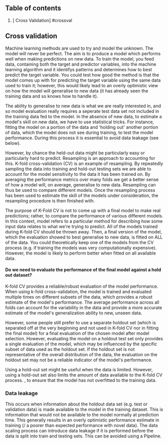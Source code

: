 ## Table of contents

1. [ Cross Validation] #crossval

<a name="crossval"></a>
## Cross validation

Machine learning methods are used to try and model the unknown. The model will never be perfect. The aim is to produce a model which performs well when making predictions on new data. To train the model, you feed data, containing both the target and predictor variables, into the machine learning algorithm and it identifys patterns and determines how to best predict the target variable. You could test how good the method is that the model comes up with for predicting the target variable using the same data used to train it; however, this would likely lead to an overly optimistic view on how the model will generalise to new data (it has already seen the training data and so knows how to handle it). 

The ability to generalise to new data is what we are really interested in, and so model evaluation really requires a seperate test data set not included in the training data fed to the model. In the absence of new data, to estimate a model's skill on new data, we have to use statistical tricks. For instance, fitting the model on a portion of the data and 'holding out' another portion of data, which the model does not see during training, to test the model performance. During this process it is essential to avoid data leakage (see below).

However, by chance the held-out data might be particularly easy or particularly hard to predict. Resampling is an approach to accounting for this. K-fold cross-validation (CV) is an example of resampling. By repeatedly sampling the data into training and hold-out testing sets we are able to account for the model sensitivity to the data it has been trained on. By averaging the performance metrics over many folds we get a better sense of how a model will, on average, generalise to new data. Resampling can thus be used to compare different models. Once the resampling process has been used to estimate the skill of the models under consideration, the resampling procedure is then finished with. 

The purpose of K-Fold CV is not to come up with a final model to make real predictions; rather, to compare the performance of various different models. In this context, model refers to a particular method for describing how some input data relates to what we're trying to predict. All of the models trained during K-fold CV should be thrown away. Then, a final version of the model, which the evaluation showed to best generalise to new data, is fitted on ALL of the data. You could theoretically keep one of the models from the CV process (e.g. if training the models was very computationally expensive). However, the model is likely to perform better when fitted on all available data. 

#### Do we need to evaluate the performance of the final model against a hold out dataset?
K-fold CV provides a reliable/robust evaluation of the model performance. When using k-fold cross-validation, the model is trained and evaluated multiple times on different subsets of the data, which provides a robust estimate of the model's performance. The average performance across all folds can account for the variability in the data and provide a more accurate estimate of the model's generalization ability to new, unseen data.

However, some people still prefer to use a separate holdout set (which is separated off at the very beginning and not used in K-fold CV nor in fitting the final model) for a final evaluation of the chosen model after model selection. However, evaluating the model on a holdout test set only provides a single evaluation of the model, which may be influenced by the specific subset of data used as the holdout set. If the holdout set is not representative of the overall distribution of the data, the evaluation on the holdout set may not be a reliable indicator of the model's performance.

Using a hold-out set might be useful when the data is limited. However, using a hold-out set also limits the amount of data available to the K-fold CV process. 
, to ensure that the model has not overfitted to the training data.


### Data leakage
This occurs when information about the holdout data set (e.g. test or validation data) is made available to the model in the training dataset. This is information that would not be available to the model normally at prediction time. This generally results in  an overly optimistic performance estimate in training (/ a poorer than expected performance with novel data). The data scaling process can introduce data leakage if it is performed before the data is split into train and testing sets. This can be avoided using a Pipeline. 
